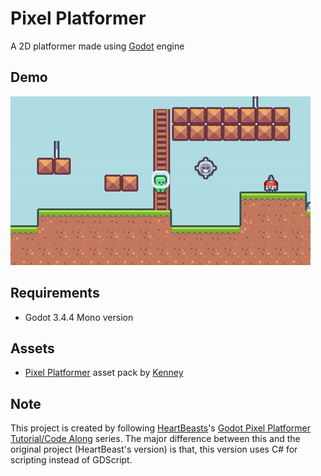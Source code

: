 # Pixel Platformer

A 2D platformer made using [Godot](https://godotengine.org/) engine

## Demo

![Demo](demo/demo.gif)

## Requirements

- Godot 3.4.4 Mono version

## Assets

- [Pixel Platformer](https://kenney.nl/assets/pixel-platformer) asset pack by [Kenney](https://kenney.nl/)

## Note

This project is created by following [HeartBeasts](https://www.youtube.com/c/uheartbeast)'s [Godot Pixel Platformer Tutorial/Code Along](https://www.youtube.com/playlist?list=PL9FzW-m48fn16W1Sz5bhTd1ArQQv4f-Cm) series. The major difference between this and the original project (HeartBeast's version) is that, this version uses C# for scripting instead of GDScript.
